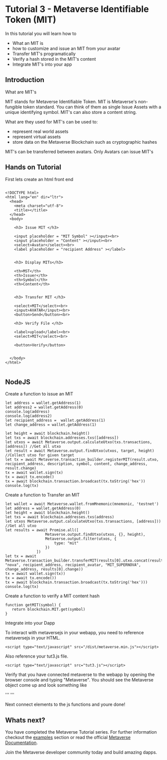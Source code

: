 # Tutorial 3 - Metaverse Identifiable Token (MIT)

In this tutorial you will learn how to

* What an MIT is
* how to customize and issue an MIT from your avatar
* Transfer MIT's programatically
* Verify a hash stored in the MIT's content
* Integrate MIT's into your app


## Introduction
What are MIT's

MIT stands for Metaverse Identifiable Token. MIT is Metaverse's non-fungible token standard. You can think of them as single Issue Assets with a unique identifying symbol. MIT's can also store a content string.

What are they used for
MIT's can be used to:
* represent real world assets
* represent virtual assets
* store data on the Metaverse Blockchain such as cryptographic hashes

MIT's can be transferred between avatars. Only Avatars can issue MIT's


## Hands on Tutorial

First lets create an html front end

```

<!DOCTYPE html>
<html lang="en" dir="ltr">
  <head>
    <meta charset="utf-8">
    <title></title>
  </head>
  <body>

    <h3> Issue MIT </h3>

    <input placeholder = "MIT Symbol" ></input><br>
    <input placeholder = "Content" ></input><br>
    <select>Avatar</select><br>
    <label placeholder = "recipient Address" ></label>


    <h3> Display MITs</h3>

    <th>MST</th>
    <th>Issuer</th>
    <th>Symbol</th>
    <th>Content</th>


    <h3> Transfer MIT </h3>

    <select>MIT</select><br>
    <input>AVATAR</input><br>
    <button>Send</button><br>

    <h3> Verify File </h3>

    <label>upload</label><br>
    <select>MIT</select><br>

    <button>Verify</button>


  </body>
</html>


```

## NodeJS

Create a function to issue an MIT

```
let address = wallet.getAddress(1)
let address2 = wallet.getAddress(0)
console.log(address)
console.log(address2)
let recipient_address =  wallet.getAddress(1)
let change_address = wallet.getAddress(1)

let height = await blockchain.height()
let txs = await blockchain.addresses.txs([address])
let utxos = await Metaverse.output.calculateUtxo(txs.transactions, [address]) //Get all utxo
let result = await Metaverse.output.findUtxo(utxos, target, height) //Collect utxo for given target
let tx = await Metaverse.transaction_builder.registerMIT(result.utxo, recipient_address, description, symbol, content, change_address, result.change)
tx = await wallet.sign(tx)
tx = await tx.encode()
tx = await blockchain.transaction.broadcast(tx.toString('hex'))
console.log(tx)
```

Create a function to Transfer an MIT

```
let wallet = await Metaverse.wallet.fromMnemonic(mnemonic, 'testnet')
let address = wallet.getAddress(0)
let height = await blockchain.height()
let txs = await blockchain.addresses.txs(address)
let utxos Metaverse.output.calculateUtxo(txs.transactions, [address])) //Get all utxo
let results = await Promise.all([
                  Metaverse.output.findUtxo(utxos, {}, height),
                  Metaverse.output.filter(utxos, {
                      type: "mit"
                  })
              ])
let tx = await Metaverse.transaction_builder.transferMIT(results[0].utxo.concat(results[1]), "nova", recipient_address, recipient_avatar, "MIT_SUPERNOVA", change_address, results[0].change))
tx = await wallet.sign(tx))
tx = await tx.encode())
tx = await blockchain.transaction.broadcast(tx.toString('hex')))
console.log(tx)

```

Create a function to verify a MIT content hash
```
function getMIT(symbol) {
   return blockchain.MIT.get(symbol)
}
```



Integrate into your Dapp

To interact with metaversejs in your webapp, you need to reference metaversejs in your HTML.

```
<script type="text/javascript" src="/dist/metaverse.min.js"></script>
```

Also reference your tut3.js file.

```
<script type="text/javascript" src="tut3.js"></script>
```

Verify that you have connected metaverse to the webapp by opening the browser console and typing "Metaverse". You should see the Metaverse object come up and look something like

''' '''

Next connect elements to the js functions and youre done!

## Whats next?

You have completed the Metaverse Tutorial series. For further information checkout the [examples](https://github.com/antron3000/MetaverseTutorials/tree/master/examples) section or read the official [Metaverse Documentation](https://docs.mvs.org).

Join the Metaverse developer community today and build amazing dapps. 
